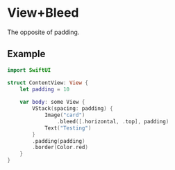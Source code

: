# View+Bleed

The opposite of padding.

## Example
```swift
import SwiftUI

struct ContentView: View {
    let padding = 10
    
    var body: some View {
        VStack(spacing: padding) {
            Image("card")
                .bleed([.horizontal, .top], padding)
            Text("Testing")
        }
        .padding(padding)
        .border(Color.red)
    }
}
```
